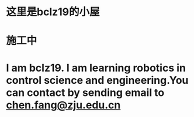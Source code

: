 # 这里是bclz19的小屋

# 施工中

# I am bclz19. I am learning robotics in control science and engineering.You can contact by sending email to chen.fang@zju.edu.cn
